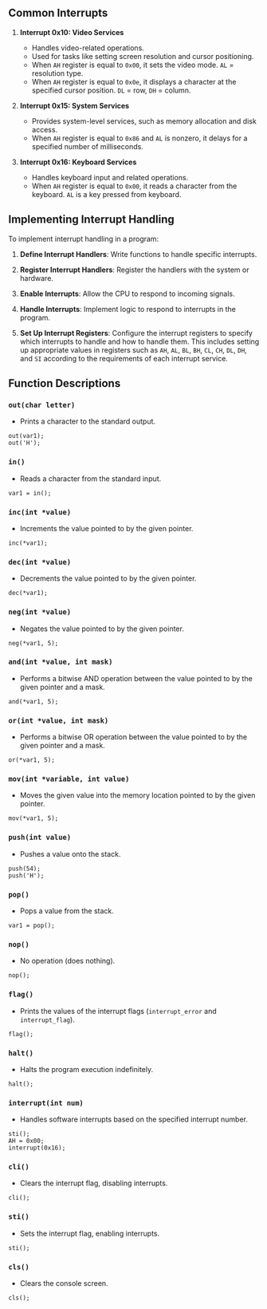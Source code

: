 ## Common Interrupts

1. **Interrupt 0x10: Video Services**
   - Handles video-related operations.
   - Used for tasks like setting screen resolution and cursor positioning.
   - When `AH` register is equal to `0x00`, it sets the video mode. `AL` =  resolution type.
   - When `AH` register is equal to `0x0e`, it displays a character at the specified cursor position. `DL` = row, `DH` = column.

2. **Interrupt 0x15: System Services**
   - Provides system-level services, such as memory allocation and disk access.
   - When `AH` register is equal to `0x86` and `AL` is nonzero, it delays for a specified number of milliseconds.

3. **Interrupt 0x16: Keyboard Services**
   - Handles keyboard input and related operations.
   - When `AH` register is equal to `0x00`, it reads a character from the keyboard. `AL` is a key pressed from keyboard. 

## Implementing Interrupt Handling

To implement interrupt handling in a program:

1. **Define Interrupt Handlers**: Write functions to handle specific interrupts.

2. **Register Interrupt Handlers**: Register the handlers with the system or hardware.

3. **Enable Interrupts**: Allow the CPU to respond to incoming signals.

4. **Handle Interrupts**: Implement logic to respond to interrupts in the program.

5. **Set Up Interrupt Registers**: Configure the interrupt registers to specify which interrupts to handle and how to handle them. This includes setting up appropriate values in registers such as `AH`, `AL`, `BL`, `BH`, `CL`, `CH`, `DL`, `DH`, and `SI` according to the requirements of each interrupt service.

## Function Descriptions

### `out(char letter)`
- Prints a character to the standard output.
``` example
out(var1);
out('H');
```

### `in()`
- Reads a character from the standard input.
``` example
var1 = in();
```

### `inc(int *value)`
- Increments the value pointed to by the given pointer.
``` example
inc(*var1);
```

### `dec(int *value)`
- Decrements the value pointed to by the given pointer.
``` example
dec(*var1);
```

### `neg(int *value)`
- Negates the value pointed to by the given pointer.
``` example
neg(*var1, 5);
```

### `and(int *value, int mask)`
- Performs a bitwise AND operation between the value pointed to by the given pointer and a mask.
``` example
and(*var1, 5);
```

### `or(int *value, int mask)`
- Performs a bitwise OR operation between the value pointed to by the given pointer and a mask.
``` example
or(*var1, 5);
```

### `mov(int *variable, int value)`
- Moves the given value into the memory location pointed to by the given pointer.
``` example
mov(*var1, 5);
```

### `push(int value)`
- Pushes a value onto the stack.
``` example
push(54);
push('H');
```

### `pop()`
- Pops a value from the stack.
``` example
var1 = pop();
```

### `nop()`
- No operation (does nothing).
``` example
nop();
```

### `flag()`
- Prints the values of the interrupt flags (`interrupt_error` and `interrupt_flag`).
``` example
flag();
```


### `halt()`
- Halts the program execution indefinitely.
``` example
halt();
```

### `interrupt(int num)`
- Handles software interrupts based on the specified interrupt number.
``` example
sti();
AH = 0x00;
interrupt(0x16);
```

### `cli()`
- Clears the interrupt flag, disabling interrupts.
``` example
cli();
```

### `sti()`
- Sets the interrupt flag, enabling interrupts.
``` example
sti();
```

### `cls()`
- Clears the console screen.
``` example
cls();
```
